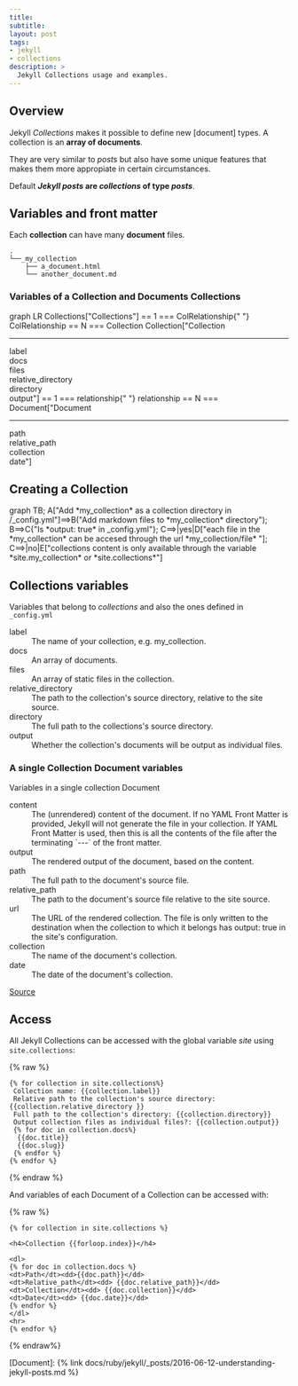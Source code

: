 ```yaml
---
title: 
subtitle:
layout: post
tags:
- jekyll
- collections
description: >
  Jekyll Collections usage and examples.
---
```


## Overview

Jekyll _Collections_ makes it possible to define new [document] types.
A collection is an __array of documents__.

They are very similar to _posts_ but also have some unique features
that makes them more appropiate in certain circumstances.

Default ___Jekyll posts_ are _collections_ of type _posts___.

## Variables and front matter

Each __collection__ can have many __document__ files.

~~~
.
└──_my_collection
    ├── a_document.html
    └── another_document.md
~~~

### Variables of a Collection and Documents Collections

<div class="mermaid">
graph LR
    Collections["Collections"] == 1 === ColRelationship{" "}
    ColRelationship == N === Collection
    Collection["Collection<hr>label<br>docs<br>files<br>relative_directory<br>directory<br>output"] == 1 === relationship{" "}
    relationship == N === Document["Document<hr>path<br>relative_path<br>collection<br>date"]
</div>

## Creating a Collection

<div class="mermaid">
graph TB;
    A["Add *my_collection* as a collection directory in /_config.yml"]==>B("Add markdown files to *my_collection* directory");
	B==>C{"Is *output: true* in _config.yml"};
	C==>|yes|D["each file in the *my_collection* can be accesed through the url *my_collection/file* "];
	C==>|no|E["collections content is only available through the variable *site.my_collection* or *site.collections*"]
</div>

## Collections variables

Variables that belong to _collections_ and also the ones defined in `_config.yml`

<dl>
<dt>label</dt>
<dd>The name of your collection, e.g. my_collection.</dd>
<dt>docs</dt>
<dd>An array of documents.</dd>
<dt>files</dt>
<dd>An array of static files in the collection.</dd>
<dt>relative_directory</dt>
<dd>The path to the collection's source directory, relative to the site source.</dd>
<dt>directory</dt>
<dd>The full path to the collections's source directory.</dd>
<dt>output</dt>
<dd>Whether the collection's documents will be output as individual files. </dd>
</dl>

### A single Collection Document variables

Variables in a single collection Document

<dl>
<dt>content</dt>
<dd>The (unrendered) content of the document. If no YAML Front Matter is provided, Jekyll will not generate the file in your collection. If YAML Front Matter is used, then this is all the contents of the file after the terminating `---` of the front matter.</dd>
<dt>output</dt>
<dd>The rendered output of the document, based on the content.</dd>
<dt>path</dt>
<dd>The full path to the document's source file.</dd>
<dt>relative_path</dt>
<dd>The path to the document's source file relative to the site source.</dd>
<dt>url</dt>
<dd>The URL of the rendered collection. The file is only written to the destination when the collection to which it belongs has output: true in the site's configuration.</dd>
<dt>collection</dt>
<dd>The name of the document's collection.</dd>
<dt>date</dt>
<dd> The date of the document's collection.</dd>
</dl>

[Source](https://jekyllrb.com/docs/collections/#documents)

## Access

All Jekyll Collections can be accessed with the global variable _site_ using `site.collections`:

{% raw %}
~~~ liquid
{% for collection in site.collections%}
 Collection name: {{collection.label}} 
 Relative path to the collection's source directory: {{collection.relative_directory }}
 Full path to the collection's directory: {{collection.directory}}
 Output collection files as individual files?: {{collection.output}}
 {% for doc in collection.docs%}
  {{doc.title}}
  {{doc.slug}}
 {% endfor %}
{% endfor %}
~~~
{% endraw %}

And variables of each Document of a Collection can be accessed with:

{% raw %}
~~~ liquid
{% for collection in site.collections %}

<h4>Collection {{forloop.index}}</h4>

<dl>
{% for doc in collection.docs %}
<dt>Path</dt><dd>{{doc.path}}</dd>
<dt>Relative_path</dt><dd> {{doc.relative_path}}</dd>
<dt>Collection</dt><dd> {{doc.collection}}</dd>
<dt>Date</dt><dd> {{doc.date}}</dd>
{% endfor %}
</dl>
<hr>
{% endfor %}
~~~
{% endraw%}

[Document]: {% link docs/ruby/jekyll/_posts/2016-06-12-understanding-jekyll-posts.md %}
